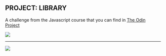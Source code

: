 ## PROJECT: LIBRARY

A challenge from the Javascript course that you can find in [The Odin Project](https://www.theodinproject.com/lessons/library)

<img src="./../Annotation 2020-05-25 202849.png">

<hr>

<img src="./../Annotation 2020-05-25 202932.png">